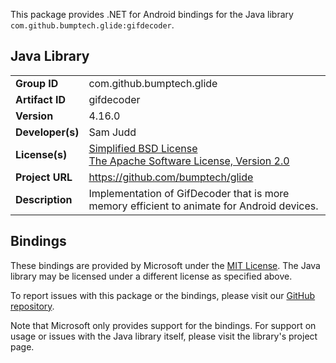 This package provides .NET for Android bindings for the Java library `com.github.bumptech.glide:gifdecoder`.

## Java Library

| | |
|-|-|
| **Group ID** | com.github.bumptech.glide |
| **Artifact ID** | gifdecoder |
| **Version** | 4.16.0 |
| **Developer(s)** | Sam Judd |
| **License(s)** | [Simplified BSD License](http://www.opensource.org/licenses/bsd-license)<br/>[The Apache Software License, Version 2.0](http://www.apache.org/licenses/LICENSE-2.0.txt) |
| **Project URL** | https://github.com/bumptech/glide |
| **Description** | Implementation of GifDecoder that is more memory efficient to animate for Android devices. |

## Bindings

These bindings are provided by Microsoft under the [MIT License](https://opensource.org/licenses/MIT). The Java
library may be licensed under a different license as specified above.

To report issues with this package or the bindings, please visit our [GitHub repository](https://aka.ms/android-libraries).

Note that Microsoft only provides support for the bindings. For support on
usage or issues with the Java library itself, please visit the library's project page.
